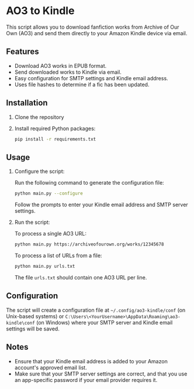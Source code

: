 # AO3 to Kindle

This script allows you to download fanfiction works from Archive of Our Own (AO3) and send them directly to your Amazon Kindle device via email.

## Features

- Download AO3 works in EPUB format.
- Send downloaded works to Kindle via email.
- Easy configuration for SMTP settings and Kindle email address.
- Uses file hashes to determine if a fic has been updated.

## Installation

1. Clone the repository
2. Install required Python packages:

    ```bash
    pip install -r requirements.txt
    ```

## Usage

1. Configure the script:

    Run the following command to generate the configuration file:

    ```bash
    python main.py --configure
    ```

    Follow the prompts to enter your Kindle email address and SMTP server settings.

2. Run the script:

    To process a single AO3 URL:

    ```bash
    python main.py https://archiveofourown.org/works/12345678
    ```

    To process a list of URLs from a file:

    ```bash
    python main.py urls.txt
    ```

    The file `urls.txt` should contain one AO3 URL per line.

## Configuration

The script will create a configuration file at `~/.config/ao3-kindle/conf` (on Unix-based systems) or `C:\Users\<YourUsername>\AppData\Roaming\ao3-kindle\conf` (on Windows) where your SMTP server and Kindle email settings will be saved.

## Notes

- Ensure that your Kindle email address is added to your Amazon account's approved email list.
- Make sure that your SMTP server settings are correct, and that you use an app-specific password if your email provider requires it.
